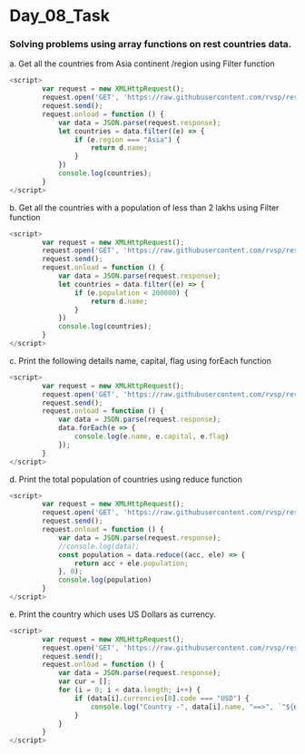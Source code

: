 # Day_08_Task

###  Solving problems using array functions on rest countries data.

a.	Get all the countries from Asia continent /region using Filter function

```javascript
<script>
        var request = new XMLHttpRequest();
        request.open('GET', 'https://raw.githubusercontent.com/rvsp/restcountries-json-data/master/res-countries.json');
        request.send();
        request.onload = function () {
            var data = JSON.parse(request.response);
            let countries = data.filter((e) => {
                if (e.region === "Asia") {
                    return d.name;
                }
            })
            console.log(countries);
        }
</script>
```

b.	Get all the countries with a population of less than 2 lakhs using Filter function

```javascript
<script>
        var request = new XMLHttpRequest();
        request.open('GET', 'https://raw.githubusercontent.com/rvsp/restcountries-json-data/master/res-countries.json');
        request.send();
        request.onload = function () {
            var data = JSON.parse(request.response);
            let countries = data.filter((e) => {
                if (e.population < 200000) {
                    return d.name;
                }
            })
            console.log(countries);
        }
</script>
```

c.	Print the following details name, capital, flag using forEach function

```javascript
<script>
        var request = new XMLHttpRequest();
        request.open('GET', 'https://raw.githubusercontent.com/rvsp/restcountries-json-data/master/res-countries.json');
        request.send();
        request.onload = function () {
            var data = JSON.parse(request.response);
            data.forEach(e => {
                console.log(e.name, e.capital, e.flag)
            });
        }
</script>
```

d.	Print the total population of countries using reduce function

```javascript
<script>
        var request = new XMLHttpRequest();
        request.open('GET', 'https://raw.githubusercontent.com/rvsp/restcountries-json-data/master/res-countries.json');
        request.send();
        request.onload = function () {
            var data = JSON.parse(request.response);
            //console.log(data);
            const population = data.reduce((acc, ele) => {
                return acc + ele.population;
            }, 0);
            console.log(population)
        }
</script>
```

e.	Print the country which uses US Dollars as currency.

```javascript
<script>
        var request = new XMLHttpRequest();
        request.open('GET', 'https://raw.githubusercontent.com/rvsp/restcountries-json-data/master/res-countries.json');
        request.send();
        request.onload = function () {
            var data = JSON.parse(request.response);
            var cur = [];
            for (i = 0; i < data.length; i++) {
                if (data[i].currencies[0].code === "USD") {
                    console.log("Country -", data[i].name, "==>", `"${data[i].currencies[0].code}"`)
                }
            }
        }
</script>
```
